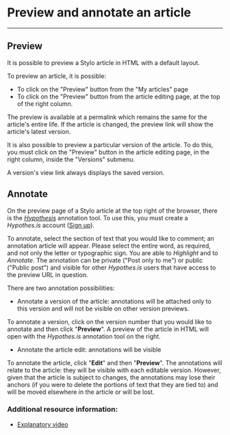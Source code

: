 # Preview and annotate an article

---

## Preview
It is possible to preview a Stylo article in HTML with a default layout.

To preview an article, it is possible:

- To click on the "Preview" button from the "My articles" page
- To click on the \"Preview\" button from the article editing page, at the top of the right column.

The preview is available at a permalink which remains the same for the article's entire life. If the article is changed, the preview link will show the article's latest version.

It is also possible to preview a particular version of the article. To do this, you must click on the "Preview" button in the article editing page, in the right column, inside the "Versions" submenu.

A version's view link always displays the saved version.

## Annotate

On the preview page of a Stylo article at the top right of the browser, there is the [*Hypothesis*](https://web.hypothes.is/) annotation tool. To use this, you must create a *Hypothes.is* account ([Sign up](https://web.hypothes.is/start/)).

To annotate, select the section of text that you would like to comment; an annotation article will appear. Please select the entire word, as required, and not only the letter or typographic sign. You are able to *Highlight* and to *Annotate*. The annotation can be private ("Post only to me") or public ("Public post") and visible for other *Hypothes.is* users that have access to the preview URL in question.

There are two annotation possibilities:

- Annotate a version of the article: annotations will be attached only to this version and will not be visible on other version previews.

To annotate a version, click on the version number that you would like to annotate and then click "**Preview**". A preview of the article in HTML will open with the *Hypothes.is* annotation tool on the right.

- Annotate the article edit: annotations will be visible

To annotate the article, click "**Edit**" and then "**Preview**". The annotations will relate to the article: they will be visible with each editable version. However, given that the article is subject to changes, the annotations may lose their anchors (if you were to delete the portions of text that they are tied to) and will be moved elsewhere in the article or will be lost.

### Additional resource information:
- [Explanatory video](https://youtu.be/zdQRv9wndcE)
